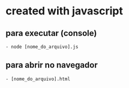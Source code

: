 # created with javascript

## para executar (console)
`- node [nome_do_arquivo].js`

## para abrir no navegador
`- [nome_do_arquivo].html`
